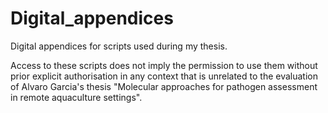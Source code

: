 # Digital_appendices
Digital appendices for scripts used during my thesis.

Access to these scripts does not imply the permission to use them without prior explicit authorisation in any context that is unrelated to the evaluation of Alvaro Garcia's thesis "Molecular approaches for pathogen assessment in remote aquaculture settings".

